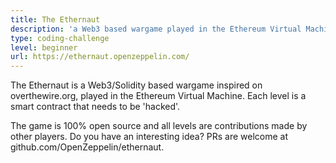 ```yaml
---
title: The Ethernaut
description: 'a Web3 based wargame played in the Ethereum Virtual Machine'
type: coding-challenge
level: beginner
url: https://ethernaut.openzeppelin.com/
---
```


The Ethernaut is a Web3/Solidity based wargame inspired on overthewire.org, played in the Ethereum Virtual Machine. Each level is a smart contract that needs to be 'hacked'.

The game is 100% open source and all levels are contributions made by other players. Do you have an interesting idea? PRs are welcome at github.com/OpenZeppelin/ethernaut.